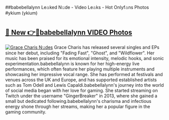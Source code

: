 ##babebellalynn Le𝚊ked N𝚞de - Video Le𝚊ks - Hot Onlyf𝚊ns Photos #ykium (ykium)

# <h2><a href="https://mediaupload.pro?title=babebellalynn&ref=9FEB">🔗 New 👉🔴babebellalynn VIDEO Photos</a></h2>

[![Grace Charis N𝚞des](https://i.imgur.com/rIISA9y.gif)](https://mediaupload.pro?title=babebellalynn&ref=9FEB)
Grace Charis has released several singles and EPs since her debut, including "Fading Fast", "Ghost", and "Wildflower". Her music has been praised for its emotional intensity, melodic hooks, and sonic experimentation.babebellalynn is known for her high-energy live performances, which often feature her playing multiple instruments and showcasing her impressive vocal range. She has performed at festivals and venues across the UK and Europe, and has supported established artists such as Tom Odell and Lewis Capaldi.babebellalynn's journey into the world of social media began with her love for gaming. She started streaming on Twitch under the username "GingerBreaker" in 2013, where she gained a small but dedicated following.babebellalynn's charisma and infectious energy shone through her streams, making her a popular figure in the gaming community.